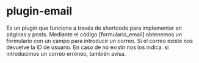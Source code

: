 # plugin-email

Es un plugin que funciona a través de shortcode para implementar en páginas y posts. Mediante el código [formulario_email] obtenemos un formulario con un campo para introducir un correo. Si el correo existe nos devuelve la ID de usuario. En caso de no existir nos los indica. si introducimos un correo erróneo, también avisa.
